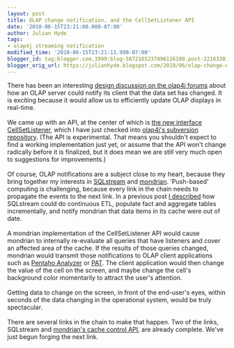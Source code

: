 ```yaml
---
layout: post
title: OLAP change notification, and the CellSetListener API
date: '2010-06-15T23:21:00.000-07:00'
author: Julian Hyde
tags:
- olap4j streaming notification
modified_time: '2010-06-15T23:21:11.998-07:00'
blogger_id: tag:blogger.com,1999:blog-5672165237896126100.post-2216338124335761403
blogger_orig_url: https://julianhyde.blogspot.com/2010/06/olap-change-notification-and.html
---
```


There has been an interesting <a href="https://sourceforge.net/projects/olap4j/forums/forum/577988/topic/3737252">design discussion on the olap4j forums</a> about how an OLAP server could notify its client that the data set has changed. It is exciting because it would allow us to efficiently update OLAP displays in real-time.<br /><br />We came up with an API, at the center of which is <a href="http://www.olap4j.org/head/api/org/olap4j/CellSetListener.html">the new interface CellSetListener</a>, which I have just checked into <a href="http://olap4j.svn.sourceforge.net/viewvc/olap4j?revision=319&view=revision">olap4j's subversion repository</a>. (The API is experimental. That means you shouldn't expect to find a working implementation just yet, or assume that the API won't change radically before it is finalized, but it does mean we are still very much open to suggestions for improvements.)<br /><br />Of course, OLAP notifications are a subject close to my heart, because they bring together my interests in <a href="http://www.sqlstream.com">SQLstream</a> and <a href="http://mondrian.pentaho.org/">mondrian</a>. 'Push-based' computing is challenging, because every link in the chain needs to propagate the events to the next link. In a previous post <a href="http://julianhyde.blogspot.com/2008/02/streaming-sql-meets-olap.html">I described</a> how SQLstream could do continuous ETL, populate fact and aggregate tables incrementally, and notify mondrian that data items in its cache were out of date.<br /><br />A mondrian implementation of the CellSetListener API would cause mondrian to internally re-evaluate all queries that have listeners and cover an affected area of the cache. If the results of those queries changed, mondrian would transmit those notifications to OLAP client applications such as <a href="http://www.pentaho.com/products/analysis/">Pentaho Analyzer</a> or <a href="http://code.google.com/p/pentahoanalysistool/">PAT</a>. The client application would then change the value of the cell on the screen, and maybe change the cell's background color momentarily to attract the user's attention.<br /><br />Getting data to change on the screen, in front of the end-user's eyes, within seconds of the data changing in the operational system, would be truly spectacular.<br /><br />There are several links in the chain to make that happen. Two of the links, SQLstream and <a href="http://julianhyde.blogspot.com/2007/02/mondrian-cache-control.html">mondrian's cache control API</a>, are already complete. We've just begun forging the next link.